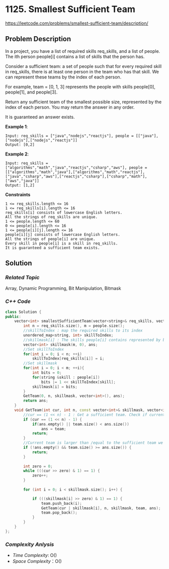 # 1125. Smallest Sufficient Team
https://leetcode.com/problems/smallest-sufficient-team/description/


## Problem Description

In a project, you have a list of required skills req_skills, and a list of people. The ith person people[i] contains a list of skills that the person has.

Consider a sufficient team: a set of people such that for every required skill in req_skills, there is at least one person in the team who has that skill. We can represent these teams by the index of each person.

For example, team = [0, 1, 3] represents the people with skills people[0], people[1], and people[3].

Return any sufficient team of the smallest possible size, represented by the index of each person. You may return the answer in any order.

It is guaranteed an answer exists.


**Example 1**:
```
Input: req_skills = ["java","nodejs","reactjs"], people = [["java"],["nodejs"],["nodejs","reactjs"]]
Output: [0,2]
```
**Example 2**:
```
Input: req_skills = ["algorithms","math","java","reactjs","csharp","aws"], people = [["algorithms","math","java"],["algorithms","math","reactjs"],["java","csharp","aws"],["reactjs","csharp"],["csharp","math"],["aws","java"]]
Output: [1,2]
```

**Constraints**
```
1 <= req_skills.length <= 16
1 <= req_skills[i].length <= 16
req_skills[i] consists of lowercase English letters.
All the strings of req_skills are unique.
1 <= people.length <= 60
0 <= people[i].length <= 16
1 <= people[i][j].length <= 16
people[i][j] consists of lowercase English letters.
All the strings of people[i] are unique.
Every skill in people[i] is a skill in req_skills.
It is guaranteed a sufficient team exists.
```

## Solution

### _Related Topic_
   Array, Dynamic Programming, Bit Manipulation, Bitmask

### _C++ Code_
```cpp
class Solution {
public:
    vector<int> smallestSufficientTeam(vector<string>& req_skills, vector<vector<string>>& people) {
        int n = req_skills.size(), m = people.size();
        //skillToIndex : map the required skills to its index
        unordered_map<string, int> skillToIndex;
        //skillmask[i] : The skills people[i] contains represented by bitmask
        vector<int> skillmask(m, 0), ans;
        //Set skillToIndex
        for(int i = 0; i < n; ++i)
            skillToIndex[req_skills[i]] = i;
        //Set skillmask
        for(int i = 0; i < m; ++i){
            int bits = 0;
            for(string &skill : people[i])
                bits |= 1 << skillToIndex[skill];
            skillmask[i] = bits;
        }
        GetTeam(0, n, skillmask, vector<int>(), ans);
        return ans;
    }
    void GetTeam(int cur, int n, const vector<int>& skillmask, vector<int> team, vector<int>& ans) {
        //cur == (1 << n) - 1 : Get a sufficient team. Check if current teams is the smallest team
        if (cur == (1 << n) - 1) {
            if(ans.empty() || team.size() < ans.size())
                ans = team;
            return;
        }
        //Current team is larger than /equal to the sufficient team we've gotten. Don't need to check anymore
        if (!ans.empty() && team.size() >= ans.size()) {
            return;
        }
      
        int zero = 0;
        while (((cur >> zero) & 1) == 1) {
            zero++;
        }
        
        for (int i = 0; i < skillmask.size(); i++) {

            if (((skillmask[i] >> zero) & 1) == 1) {
                team.push_back(i);
                GetTeam(cur | skillmask[i], n, skillmask, team, ans);
                team.pop_back();
            }
        }
    }
};
```

### _Complexity Anlysis_
- _Time Complexity_: O()
- _Space Complexity_：O()
